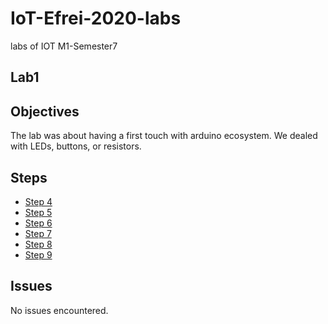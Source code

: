 # IoT-Efrei-2020-labs
labs of IOT M1-Semester7

## Lab1

## Objectives
The lab was about having a first touch with arduino ecosystem.
We dealed with LEDs, buttons, or resistors.

## Steps

* [Step 4](https://github.com/SlyAdrian/IoT-Efrei-2020-labs/tree/main/lab1/report/step4)
* [Step 5](https://github.com/SlyAdrian/IoT-Efrei-2020-labs/tree/main/lab1/report/step5)
* [Step 6](https://github.com/SlyAdrian/IoT-Efrei-2020-labs/tree/main/lab1/report/step6)
* [Step 7](https://github.com/SlyAdrian/IoT-Efrei-2020-labs/tree/main/lab1/report/step7)
* [Step 8](https://github.com/SlyAdrian/IoT-Efrei-2020-labs/tree/main/lab1/report/step8)
* [Step 9](https://github.com/SlyAdrian/IoT-Efrei-2020-labs/tree/main/lab1/report/step9)

## Issues
No issues encountered.
